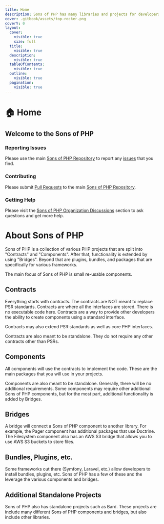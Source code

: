 ```yaml
---
title: Home
description: Sons of PHP has many libraries and projects for developers.
cover: .gitbook/assets/top-rocker.png
coverY: 0
layout:
  cover:
    visible: true
    size: full
  title:
    visible: true
  description:
    visible: true
  tableOfContents:
    visible: true
  outline:
    visible: true
  pagination:
    visible: true
---
```


# 🏠 Home

## Welcome to the Sons of PHP

### Reporting Issues

Please use the main [Sons of PHP Repository](https://github.com/SonsOfPHP/sonsofphp) to report any [issues](https://github.com/SonsOfPHP/sonsofphp/issues) that you find.

### Contributing

Please submit [Pull Requests](https://github.com/SonsOfPHP/sonsofphp/pulls) to the main [Sons of PHP Repository](https://github.com/SonsOfPHP/sonsofphp).

### Getting Help

Please visit the [Sons of PHP Organization Discussions](https://github.com/orgs/SonsOfPHP/discussions) section to ask questions and get more help.

# About Sons of PHP

Sons of PHP is a collection of various PHP projects that are split into
"Contracts" and "Components". After that, functionality is extended by using
"Bridges". Beyond that are plugins, bundles, and packages that are specifically
for various frameworks.

The main focus of Sons of PHP is small re-usable components.

## Contracts

Everything starts with contracts. The contracts are NOT meant to replace PSR
standards. Contracts are where all the interfaces are stored. There is no
executable code here. Contracts are a way to provide other developers the
ability to create components using a standard interface.

Contracts may also extend PSR standards as well as core PHP interfaces.

Contracts are also meant to be standalone. They do not require any other
contracts other than PSRs.

## Components

All components will use the contracts to implement the code. These are the main
packages that you will use in your projects.

Components are also meant to be standalone. Generally, there will be no
additional requirements. Some components may require other additional Sons of
PHP components, but for the most part, additional functionality is added by
Bridges.

## Bridges

A bridge will connect a Sons of PHP component to another library. For example,
the Pager component has additional packages that use Doctrine. The Filesystem
component also has an AWS S3 bridge that allows you to use AWS S3 buckets to
store files.

## Bundles, Plugins, etc.

Some frameworks out there (Symfony, Laravel, etc.) allow developers to install
bundles, plugins, etc. Sons of PHP has a few of these and the leverage the
various components and bridges.

## Additional Standalone Projects

Sons of PHP also has standalone projects such as Bard. These projects are
include many different Sons of PHP components and bridges, but also include
other libraries.
